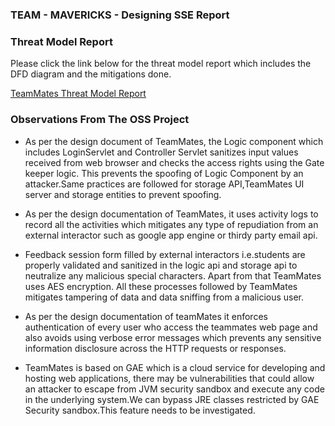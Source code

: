 ### TEAM - MAVERICKS - Designing SSE Report


### Threat Model Report
Please  click the link below for the threat model report which includes the DFD diagram and the mitigations done.

[TeamMates Threat Model Report](https://nbiswal.github.io/teammates/)

### Observations From The OSS Project 

+ As per the design document of TeamMates, the Logic component which includes LoginServlet and Controller Servlet sanitizes input values received from web browser and checks the access rights using the Gate keeper logic. This prevents the spoofing of Logic Component by an attacker.Same practices are followed for storage API,TeamMates UI server and storage entities to prevent spoofing.  

+ As per the design documentation of TeamMates, it uses activity logs to record all the activities which mitigates any type of repudiation from an external interactor such as google app engine or thirdy party email api. 

+ Feedback session form filled by external interactors i.e.students are properly validated and sanitized in the logic api and storage api to neutralize any malicious special characters. Apart from that TeamMates uses AES encryption. All these processes followed by TeamMates mitigates tampering of data and data sniffing from a malicious user. 

+ As per the design documentation of teamMates it enforces authentication of every user who access the teammates web page and also avoids using verbose error messages which prevents any sensitive information disclosure across the HTTP requests or responses.

+ TeamMates is based on GAE which is a cloud service for developing and hosting web applications, there may be vulnerabilities that could allow an attacker to escape from JVM security sandbox and execute any code in the underlying system.We can bypass JRE classes restricted by GAE Security sandbox.This feature needs to be investigated. 
